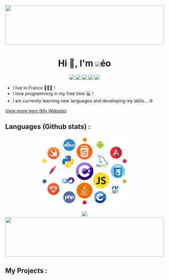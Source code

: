 <img src="https://leo-t-88.github.io/aboutme/top.png" width="100%" height="125px">
<h1 align="center">Hi 👋, I'm <img src="https://leo-t-88.github.io/logo.png" height="30px">éo</h1>
<p align="center">
    <a href="https://www.instagram.com/leo.t88/"><img src="https://leo-t-88.github.io/files/insta.png" height="40px"></a>
    <a href="https://discord.com/users/596300572294905857"><img src="https://leo-t-88.github.io/files/discord.png" height="40px"></a>
    <a href="mailto:leothomas743@gmail.com"><img src="https://leo-t-88.github.io/files/gmail.png" height="40px"></a>
    <a href="https://github.com/leo-t-88"><img src="https://leo-t-88.github.io/files/github.png" height="40px"></a>
    <a href="https://codepen.io/leo-t88"><img src="https://leo-t-88.github.io/files/codepen.png" height="40px"></a>
</p>

- I live in France 💙🤍💖 !
- I love programming  in my free time  💻 !
- I am currently learning new languages and developing my skills... 🌐

[View more here (My Website)](https://leo-t-88.github.io/)

## Languages (Github stats) :

<p align="center"><img src="languageslogos.png" height="220px"></p>
<p align="center"><img src="https://github-readme-stats.vercel.app/api/top-langs/?username=leo-t-88&layout=compact&theme=tokyonight&border_radius=10&card_width=500"</p>

<img src="https://leo-t-88.github.io/aboutme/bottom.png" width="100%" height="125px">

## My Projects :
